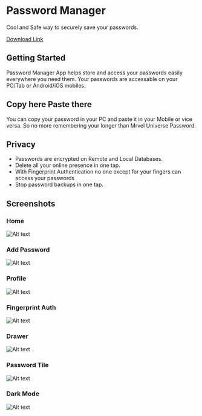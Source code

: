 # Password Manager

Cool and Safe way to securely save your passwords.

[Download Link](https://drive.google.com/file/d/19pXU8xCluAiWSCBtOaLkjbw_pPka5wiC/view?usp=sharing)

## Getting Started

Password Manager App helps store and access your passwords easily everywhere you need them.
Your passwords are accessable on your PC/Tab or Android/iOS mobiles.

## Copy here Paste there

You can copy your password in your PC and paste it in your Mobile or vice versa.
So no more remembering your longer than Mrvel Universe Password.

## Privacy

- Passwords are encrypted on Remote and Local Databases.
- Delete all your online presence in one tap.
- With Fingerprint Authentication no one except for your fingers can access your passwords
- Stop password backups in one tap.

## Screenshots

### Home
![Alt text](/ScreenshotsPM/ss6.jpeg?raw=true "Home")

### Add Password
![Alt text](/ScreenshotsPM/addpassword.jpeg?raw=true "Add Password")

### Profile
![Alt text](/ScreenshotsPM/profile.jpeg?raw=true "Profile")

### Fingerprint Auth
![Alt text](/ScreenshotsPM/auth.jpeg?raw=true "Auth")

### Drawer
![Alt text](/ScreenshotsPM/ss2.jpeg?raw=true "Drawer")

### Password Tile
![Alt text](/ScreenshotsPM/ss9.jpeg?raw=true "Tile")

### Dark Mode
![Alt text](/ScreenshotsPM/ss4.jpeg?raw=true "Dark Mode")

